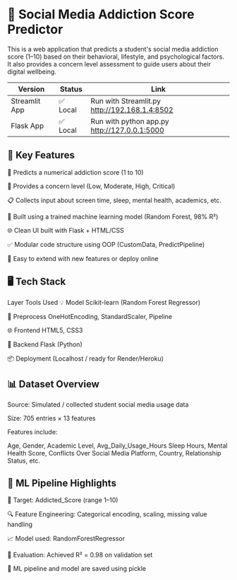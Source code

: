 # 📱 Social Media Addiction Score Predictor
This is a web application that predicts a student's social media addiction score (1–10) based on their behavioral, lifestyle, and psychological factors.
It also provides a concern level assessment to guide users about their digital wellbeing.

| Version        | Status     |                           Link                             |
|----------------|------------|------------------------------------------------------------|
| Streamlit App  | ✅ Local   | Run with Streamlit.py            http://192.168.1.4:8502
| Flask App      | ✅ Local   | Run with python app.py            http://127.0.0.1:5000

## 🌟 Key Features
🔢 Predicts a numerical addiction score (1 to 10)

🧠 Provides a concern level (Low, Moderate, High, Critical)

📋 Collects input about screen time, sleep, mental health, academics, etc.

🧮 Built using a trained machine learning model (Random Forest, 98% R²)

🌐 Clean UI built with Flask + HTML/CSS

✅ Modular code structure using OOP (CustomData, PredictPipeline)

🎯 Easy to extend with new features or deploy online


## 🖥️ Tech Stack
Layer	Tools Used
💡 Model	Scikit-learn (Random Forest Regressor)

🔄 Preprocess	OneHotEncoding, StandardScaler, Pipeline

🌐 Frontend	HTML5, CSS3

🧠 Backend	Flask (Python)

📦 Deployment	(Localhost / ready for Render/Heroku)


## 📊 Dataset Overview
Source: Simulated / collected student social media usage data

Size: 705 entries × 13 features

Features include:

Age, Gender, Academic Level, Avg_Daily_Usage_Hours
Sleep Hours, Mental Health Score, Conflicts Over Social Media
Platform, Country, Relationship Status, etc.



## 🧠 ML Pipeline Highlights 

📌 Target: Addicted_Score (range 1–10)

🔍 Feature Engineering: Categorical encoding, scaling, missing value handling

📈 Model used: RandomForestRegressor

🧪 Evaluation: Achieved R² = 0.98 on validation set

🔗 ML pipeline and model are saved using pickle
